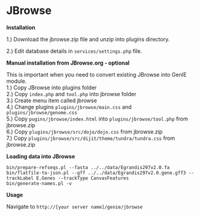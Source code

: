 JBrowse
=====================

**Installation**

1.) Download the jbrowse.zip file and unzip into plugins directory.

2.) Edit database details in `services/settings.php` file.   

**Manual installation from JBrowse.org - optional**

This is important when you need to convert existing JBrowse into GenIE module.  
1.) Copy JBrowse into plugins folder  
2.) Copy `index.php` and `tool.php` into jbrowse folder  
3.) Create menu item called jbrowse  
4.) Change plugins `plugins/jbrowse/main.css` and `plugins/jbrowse/genome.css`   
5.) Copy `pugins/jbrowse/index.html` into `plugins/jbrowse/tool.php` from jbrowse.zip  
6.) Copy `plugins/jbrowse/src/dojo/dojo.css` from jbrowse.zip  
7.) Copy `plugins/jbrowse/src/dijit/theme/tundra/tundra.css` from jbrowse.zip   

**Loading data into JBrowse**

```shell
bin/prepare-refseqs.pl --fasta ../../data/Egrandis297v2.0.fa
bin/flatfile-to-json.pl --gff ../../data/Egrandis297v2.0.gene.gff3 --trackLabel E.Genes --trackType CanvasFeatures
bin/generate-names.pl -v

```

**Usage**

Navigate to `http://[your server name]/genie/jbrowse`
